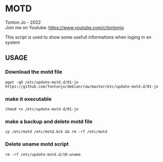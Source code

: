 # MOTD

Tonton Jo - 2022  
Join me on Youtube: https://www.youtube.com/c/tontonjo

This script is used to show some usefull informations when loging in on system

## USAGE
### Download the motd file
```ssh
wget -qO /etc/update-motd.d/01-jo https://github.com/Tontonjo/debian/raw/master/etc/update-motd.d/01-jo
```  
### make it executable
```ssh
chmod +x /etc/update-motd.d/01-jo
```  
### make a backup and delete motd file
```ssh
cp /etc/motd /etc/motd.bck && rm -rf /etc/motd
```  
### Delete uname motd script
```ssh
rm -rf /etc/update-motd.d/10-uname
```  

